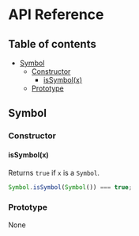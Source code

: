 # API Reference <!-- omit in toc -->

## Table of contents <!-- omit in toc -->

- [Symbol](#symbol)
  - [Constructor](#constructor)
    - [isSymbol(x)](#issymbolx)
  - [Prototype](#prototype)

## Symbol

### Constructor

#### isSymbol(x)

Returns `true` if `x` is a `Symbol`.

```ts
Symbol.isSymbol(Symbol()) === true;
```

### Prototype

None
